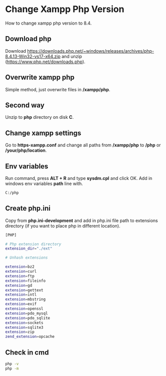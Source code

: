 # Change Xampp Php Version
How to change xampp php version to 8.4.

## Download php

Download https://downloads.php.net/~windows/releases/archives/php-8.4.13-Win32-vs17-x64.zip and unzip (https://www.php.net/downloads.php).

## Overwrite xampp php

Simple method, just overwrite files in **/xampp/php**.

## Second way

Unzip to **php** directory on disk **C**.

## Change xampp settings

Go to **https-xampp.conf** and change all paths from **/xampp/php** to **/php** or **/your/php/location**.

## Env variables

Run command, press **ALT + R** and type **sysdm.cpl** and click OK. Add in windows env variables **path** line with. 

```sh
C:/php
```

## Create php.ini

Copy from **php.ini-development** and add in php.ini file path to extensions directory (if you want to place php in different location).

```sh
[PHP]

# Php extension directory
extension_dir="./ext"

# Unhash extensions

extension=bz2
extension=curl
extension=ftp
extension=fileinfo
extension=gd
extension=gettext
extension=intl
extension=mbstring
extension=exif
extension=openssl
extension=pdo_mysql
extension=pdo_sqlite
extension=sockets
extension=sqlite3
extension=zip
zend_extension=opcache
```

## Check in cmd

```sh
php -v
php -m
```
